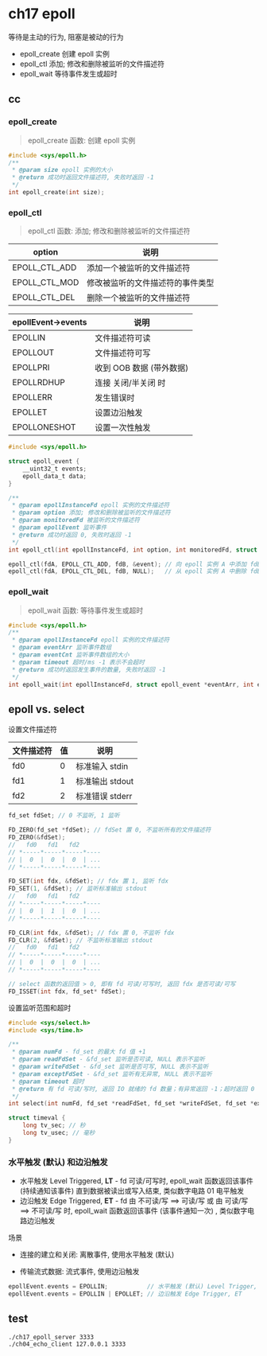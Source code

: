 # ch17 epoll

等待是主动的行为, 阻塞是被动的行为

- epoll_create 创建 epoll 实例
- epoll_ctl 添加; 修改和删除被监听的文件描述符
- epoll_wait 等待事件发生或超时

## cc

### epoll_create

> epoll_create 函数: 创建 epoll 实例

```c
#include <sys/epoll.h>
/**
 * @param size epoll 实例的大小
 * @return 成功时返回文件描述符, 失败时返回 -1
 */
int epoll_create(int size);
```

### epoll_ctl

> epoll_ctl 函数: 添加; 修改和删除被监听的文件描述符

| option        | 说明                             |
| ------------- | -------------------------------- |
| EPOLL_CTL_ADD | 添加一个被监听的文件描述符       |
| EPOLL_CTL_MOD | 修改被监听的文件描述符的事件类型 |
| EPOLL_CTL_DEL | 删除一个被监听的文件描述符       |

| epollEvent->events | 说明                     |
| ------------------ | ------------------------ |
| EPOLLIN            | 文件描述符可读           |
| EPOLLOUT           | 文件描述符可写           |
| EPOLLPRI           | 收到 OOB 数据 (带外数据) |
| EPOLLRDHUP         | 连接 关闭/半关闭 时      |
| EPOLLERR           | 发生错误时               |
| EPOLLET            | 设置边沿触发             |
| EPOLLONESHOT       | 设置一次性触发           |

```c
#include <sys/epoll.h>

struct epoll_event {
    __uint32_t events;
    epoll_data_t data;
}

/**
 * @param epollInstanceFd epoll 实例的文件描述符
 * @param option 添加; 修改和删除被监听的文件描述符
 * @param monitoredFd 被监听的文件描述符
 * @param epollEvent 监听事件
 * @return 成功时返回 0, 失败时返回 -1
 */
int epoll_ctl(int epollInstanceFd, int option, int monitoredFd, struct epoll_event *epollEvent);

epoll_ctl(fdA, EPOLL_CTL_ADD, fdB, &event); // 向 epoll 实例 A 中添加 fdB, 监听 event 事件
epoll_ctl(fdA, EPOLL_CTL_DEL, fdB, NULL);   // 从 epoll 实例 A 中删除 fdB
```

### epoll_wait

> epoll_wait 函数: 等待事件发生或超时

```c
#include <sys/epoll.h>
/**
 * @param epollInstanceFd epoll 实例的文件描述符
 * @param eventArr 监听事件数组
 * @param eventCnt 监听事件数组的大小
 * @param timeout 超时/ms -1 表示不会超时
 * @return 成功时返回发生事件的数量, 失败时返回 -1
 */
int epoll_wait(int epollInstanceFd, struct epoll_event *eventArr, int eventCnt, int timeout)
```

## epoll vs. select

设置文件描述符

| 文件描述符 | 值  | 说明            |
| ---------- | --- | --------------- |
| fd0        | 0   | 标准输入 stdin  |
| fd1        | 1   | 标准输出 stdout |
| fd2        | 2   | 标准错误 stderr |

```c
fd_set fdSet; // 0 不监听, 1 监听

FD_ZERO(fd_set *fdSet); // fdSet 置 0, 不监听所有的文件描述符
FD_ZERO(&fdSet);
//   fd0   fd1   fd2
// *-----*-----*-----*----
// |  0  |  0  |  0  | ...
// *-----*-----*-----*----

FD_SET(int fdx, &fdSet); // fdx 置 1, 监听 fdx
FD_SET(1, &fdSet); // 监听标准输出 stdout
//   fd0   fd1   fd2
// *-----*-----*-----*----
// |  0  |  1  |  0  | ...
// *-----*-----*-----*----

FD_CLR(int fdx, &fdSet); // fdx 置 0, 不监听 fdx
FD_CLR(2, &fdSet); // 不监听标准输出 stdout
//   fd0   fd1   fd2
// *-----*-----*-----*----
// |  0  |  0  |  0  | ...
// *-----*-----*-----*----

// select 函数的返回值 > 0, 即有 fd 可读/可写时, 返回 fdx 是否可读/可写
FD_ISSET(int fdx, fd_set* fdSet);
```

设置监听范围和超时

```c
#include <sys/select.h>
#include <sys/time.h>

/**
 * @param numFd - fd_set 的最大 fd 值 +1
 * @param readFdSet - &fd_set 监听是否可读, NULL 表示不监听
 * @param writeFdSet - &fd_set 监听是否可写, NULL 表示不监听
 * @param exceptFdSet - &fd_set 监听有无异常, NULL 表示不监听
 * @param timeout 超时
 * @return 有 fd 可读/写时, 返回 IO 就绪的 fd 数量；有异常返回 -1；超时返回 0
 */
int select(int numFd, fd_set *readFdSet, fd_set *writeFdSet, fd_set *exceptFdSet, const struct timeval *timeout);
```

```c
struct timeval {
    long tv_sec; // 秒
    long tv_usec; // 毫秒
}
```

### 水平触发 (默认) 和边沿触发

- 水平触发 Level Triggered, **LT** - fd 可读/可写时, epoll_wait 函数返回该事件 (持续通知该事件) 直到数据被读出或写入结束, 类似数字电路 01 电平触发
- 边沿触发 Edge Triggered, **ET** - fd 由 不可读/写 ==> 可读/写 或 由 可读/写 ==> 不可读/写 时, epoll_wait 函数返回该事件 (该事件通知一次) , 类似数字电路边沿触发

场景

- 连接的建立和关闭: 离散事件, 使用水平触发 (默认)

- 传输流式数据: 流式事件, 使用边沿触发

```c
epollEvent.events = EPOLLIN;           // 水平触发 (默认) Level Trigger, LT
epollEvent.events = EPOLLIN | EPOLLET; // 边沿触发 Edge Trigger, ET
```

## test

```shell
./ch17_epoll_server 3333
./ch04_echo_client 127.0.0.1 3333
```
